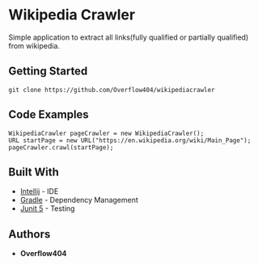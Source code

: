 # Wikipedia Crawler

Simple application to extract all links(fully qualified or partially
qualified) from wikipedia.

## Getting Started

`git clone https://github.com/Overflow404/wikipediacrawler`

## Code Examples

```
WikipediaCrawler pageCrawler = new WikipediaCrawler();
URL startPage = new URL("https://en.wikipedia.org/wiki/Main_Page");
pageCrawler.crawl(startPage);
```

## Built With

* [Intellij](https://www.jetbrains.com/idea/) - IDE
* [Gradle](https://gradle.org/) - Dependency Management
* [Junit 5](https://junit.org/junit5/)  -  Testing

## Authors

* **Overflow404** 
